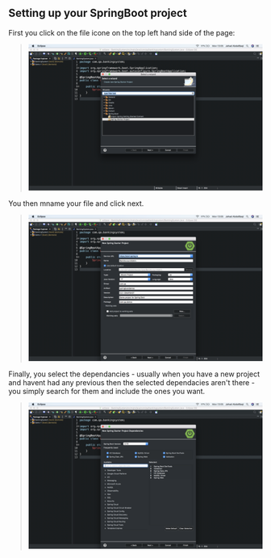 ## Setting up your SpringBoot project  

First you click on the file icone on the top left hand side of the page:  
>![](../documentation_images/1_setting_up_springboot/Creating_sprintboot_app_1.png) 

You then mname your file and click next.
>![](../documentation_images/1_setting_up_springboot/Creating_sprintboot_app_2.png)  

Finally, you select the dependancies - usually when you have a new project and havent had any previous then the selected dependacies aren't there - you simply search for them and include the ones you want.
>![](../documentation_images/1_setting_up_springboot/Creating_sprintboot_app_3.png)  
